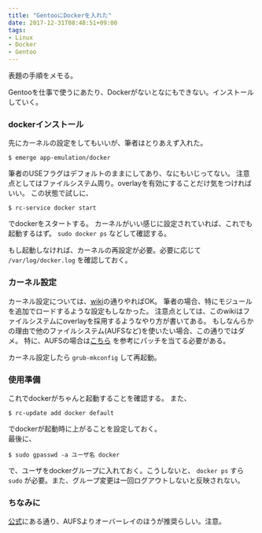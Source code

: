 ```yaml
---
title: "GentooにDockerを入れた"
date: 2017-12-31T08:48:51+09:00
tags:
- Linux
- Docker
- Gentoo
---
```


表題の手順をメモる。

<!--more-->

Gentooを仕事で使うにあたり、Dockerがないとなにもできない。インストールしていく。

### dockerインストール

先にカーネルの設定をしてもいいが、筆者はとりあえず入れた。

```
$ emerge app-emulation/docker
```

筆者のUSEフラグはデフォルトのままにしてあり、なにもいじってない。
注意点としてはファイルシステム周り。overlayを有効にすることだけ気をつければいい。
この状態で試しに、

```
$ rc-service docker start
```

でdockerをスタートする。
カーネルがいい感じに設定されていれば、これでも起動するはず。 `sudo docker ps` などして確認する。

もし起動しなければ、カーネルの再設定が必要。必要に応じて `/var/log/docker.log` を確認しておく。

### カーネル設定

カーネル設定については、[wiki](https://wiki.gentoo.org/wiki/Docker)の通りやればOK。
筆者の場合、特にモジュールを追加でロードするような設定もしなかった。
注意点としては、このwikiはファイルシステムにoverlayを採用するようなやり方が書いてある。
もしなんらかの理由で他のファイルシステム(AUFSなど)を使いたい場合、この通りではダメ。
特に、AUFSの場合は[こちら](https://wiki.gentoo.org/wiki/Aufs) を参考にパッチを当てる必要がある。

カーネル設定したら `grub-mkconfig` して再起動。

### 使用準備

これでdockerがちゃんと起動することを確認する。
また、

```
$ rc-update add docker default
```

でdockerが起動時に上がることを設定しておく。  
最後に、

```
$ sudo gpasswd -a ユーザ名 docker
```

で、ユーザをdockerグループに入れておく。こうしないと、 `docker ps` すら `sudo` が必要。また、グループ変更は一回ログアウトしないと反映されない。


### ちなみに

[公式](https://docs.docker.com/engine/userguide/storagedriver/overlayfs-driver/)にある通り、AUFSよりオーバーレイのほうが推奨らしい。注意。
